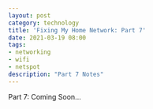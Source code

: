 ```yaml
---
layout: post
category: technology
title: 'Fixing My Home Network: Part 7'
date: 2021-03-19 08:00
tags:
- networking
- wifi
- netspot
description: "Part 7 Notes"
---
```


Part 7: Coming Soon...